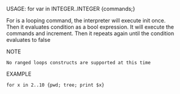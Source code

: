 USAGE: for var in INTEGER..INTEGER {commands;}    
    
   
For  is  a  looping command, the interpreter will execute init once.   
Then it evaluates condition as a bool expression. It will execute the commands and increment. Then it repeats again until the condition evaluates to false

   
NOTE   

    No ranged loops constructs are supported at this time
    

EXAMPLE   

    
    for x in 2..10 {pwd; tree; print $x}   
   